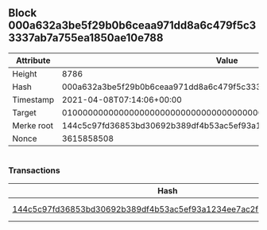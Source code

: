 ## Block 000a632a3be5f29b0b6ceaa971dd8a6c479f5c33337ab7a755ea1850ae10e788

Attribute | Value
--- | ---
Height | 8786
Hash | 000a632a3be5f29b0b6ceaa971dd8a6c479f5c33337ab7a755ea1850ae10e788
Timestamp | 2021-04-08T07:14:06+00:00
Target | 0100000000000000000000000000000000000000000000000000000000000000
Merke root | 144c5c97fd36853bd30692b389df4b53ac5ef93a1234ee7ac2f8ce5187316ae0
Nonce | 3615858508

```

```

### Transactions

Hash | Amount
--- | ---
[144c5c97fd36853bd30692b389df4b53ac5ef93a1234ee7ac2f8ce5187316ae0](144c5c97fd36853bd30692b389df4b53ac5ef93a1234ee7ac2f8ce5187316ae0.md) | 10.00000000 SKEPTI 
